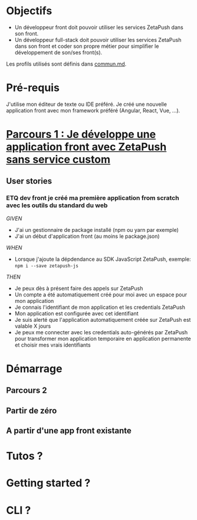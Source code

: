 # Objectifs

- Un développeur front doit pouvoir utiliser les services ZetaPush dans son front.
- Un développeur full-stack doit pouvoir utiliser les services ZetaPush dans son front et coder son propre métier pour simplifier le développement de son/ses front(s).

Les profils utilisés sont définis dans [commun.md](./commun.md).

# Pré-requis

J'utilise mon éditeur de texte ou IDE préféré.
Je créé une nouvelle application front avec mon framework préféré (Angular, React, Vue, ...).


# [Parcours 1 : Je développe une application front avec ZetaPush sans service custom](#parcours-1)


## User stories

### ETQ dev front je créé ma première application from scratch avec les outils du standard du web


*GIVEN*
  - J'ai un gestionnaire de package installé (npm ou yarn par exemple)
  - J'ai un début d'application front (au moins le package.json)
  
*WHEN*
  - Lorsque j'ajoute la dépdendance au SDK JavaScript ZetaPush, exemple:
  ```npm i --save zetapush-js```

*THEN*
  - Je peux dès à présent faire des appels sur ZetaPush
  - Un compte a été automatiquement créé pour moi avec un espace pour mon application
  - Je connais l'identifiant de mon application et les credentials ZetaPush
  - Mon application est configurée avec cet identifiant
  - Je suis alerté que l'application automatiquement créée sur ZetaPush est valable X jours
  - Je peux me connecter avec les credentials auto-générés par ZetaPush pour transformer mon application temporaire en application permanente et choisir mes vrais identifiants

















# Démarrage 


## Parcours 2

## Partir de zéro


## A partir d'une app front existante


# Tutos ?

# Getting started ?

# CLI ?